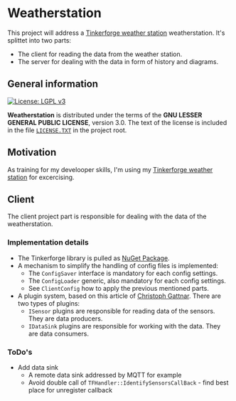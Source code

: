 # Weatherstation

This project will address a [Tinkerforge weather station][TFURL] weatherstation. It's splittet into two parts:
  - The client for reading the data from the weather station.
  - The server for dealing with the data in form of history and diagrams.

## General information

[![License: LGPL v3](https://img.shields.io/badge/License-LGPL%20v3-blue.svg)](http://www.gnu.org/licenses/lgpl-3.0 "LGPL-3.0")

**Weatherstation** is distributed under the terms of the **GNU LESSER GENERAL PUBLIC LICENSE**, version 3.0. The text of the license is included in the file [<code>LICENSE.TXT</code>](https://github.com/ThirtySomething/Weatherstation/blob/master/LICENSE.TXT "LGPL-3.0") in the project root.

## Motivation

As training for my develooper skills, I'm using my [Tinkerforge weather station][TFURL] for excercising.

## Client

The client project part is responsible for dealing with the data of the weatherstation. 

### Implementation details

- The Tinkerforge library is pulled as [NuGet Package][TFNuGet].
- A mechanism to simplify the handling of config files is implemented:
  - The <code>ConfigSaver</code> interface is mandatory for each config settings.
  - The <code>ConfigLoader</code> generic, also mandatory for each config settings.
  - See <code>ClientConfig</code> how to apply the previous mentioned parts.
- A plugin system, based on this article of [Christoph Gattnar][Plugin]. There are two types of plugins:
  - <code>ISensor</code> plugins are responsible for reading data of the sensors. They are data producers.
  - <code>IDataSink</code> plugins are responsible for working with the data. They are data consumers.

### ToDo's

- Add data sink
  - A remote data sink addressed by MQTT for example
  - Avoid double call of <code>TFHandler::IdentifySensorsCallBack</code> - find best place for unregister callback

[Plugin]:https://code.msdn.microsoft.com/windowsdesktop/Creating-a-simple-plugin-b6174b62
[TFNuGet]:https://www.nuget.org/packages/Tinkerforge/
[TFURL]:https://www.tinkerforge.com/en/doc/Kits/WeatherStation/WeatherStation.html
